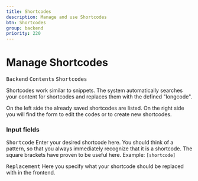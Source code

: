 ```yaml
---
title: Shortcodes
description: Manage and use Shortcodes
btn: Shortcodes
group: backend
priority: 220
---
```


# Manage Shortcodes

<kbd>Backend</kbd> <kbd>Contents</kbd> <kbd>Shortcodes</kbd>

Shortcodes work similar to snippets. The system automatically searches your content for shortcodes and 
replaces them with the defined "longcode".

On the left side the already saved shortcodes are listed. On the right side you will find the form to 
edit the codes or to create new shortcodes.

### Input fields

<kbd>Shortcode</kbd> Enter your desired shortcode here. You should think of a pattern, 
so that you always immediately recognize that it is a shortcode. The square brackets have proven to be useful here. 
Example: `[shortcode]`

<kbd>Replacement</kbd> Here you specify what your shortcode should be replaced with in the frontend.